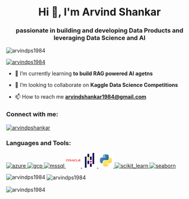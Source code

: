 <h1 align="center">Hi 👋, I'm Arvind Shankar</h1>
<h3 align="center">passionate in building and developing Data Products and leveraging Data Science and AI</h3>

<p align="left"> <img src="https://komarev.com/ghpvc/?username=arvindps1984&label=Profile%20views&color=0e75b6&style=flat" alt="arvindps1984" /> </p>

<p align="left"> <a href="https://github.com/ryo-ma/github-profile-trophy"><img src="https://github-profile-trophy.vercel.app/?username=arvindps1984" alt="arvindps1984" /></a> </p>

- 🌱 I’m currently learning **to build RAG powered AI agetns**

- 👯 I’m looking to collaborate on **Kaggle Data Science Competitions**

- 📫 How to reach me **arvindshankar1984@gmail.com**

<h3 align="left">Connect with me:</h3>
<p align="left">
<a href="https://linkedin.com/in/arvindpshankar" target="blank"><img align="center" src="https://raw.githubusercontent.com/rahuldkjain/github-profile-readme-generator/master/src/images/icons/Social/linked-in-alt.svg" alt="arvindpshankar" height="30" width="40" /></a>
</p>

<h3 align="left">Languages and Tools:</h3>
<p align="left"> <a href="https://azure.microsoft.com/en-in/" target="_blank" rel="noreferrer"> <img src="https://www.vectorlogo.zone/logos/microsoft_azure/microsoft_azure-icon.svg" alt="azure" width="40" height="40"/> </a> <a href="https://cloud.google.com" target="_blank" rel="noreferrer"> <img src="https://www.vectorlogo.zone/logos/google_cloud/google_cloud-icon.svg" alt="gcp" width="40" height="40"/> </a> <a href="https://www.microsoft.com/en-us/sql-server" target="_blank" rel="noreferrer"> <img src="https://www.svgrepo.com/show/303229/microsoft-sql-server-logo.svg" alt="mssql" width="40" height="40"/> </a> <a href="https://www.oracle.com/" target="_blank" rel="noreferrer"> <img src="https://raw.githubusercontent.com/devicons/devicon/master/icons/oracle/oracle-original.svg" alt="oracle" width="40" height="40"/> </a> <a href="https://pandas.pydata.org/" target="_blank" rel="noreferrer"> <img src="https://raw.githubusercontent.com/devicons/devicon/2ae2a900d2f041da66e950e4d48052658d850630/icons/pandas/pandas-original.svg" alt="pandas" width="40" height="40"/> </a> <a href="https://www.python.org" target="_blank" rel="noreferrer"> <img src="https://raw.githubusercontent.com/devicons/devicon/master/icons/python/python-original.svg" alt="python" width="40" height="40"/> </a> <a href="https://scikit-learn.org/" target="_blank" rel="noreferrer"> <img src="https://upload.wikimedia.org/wikipedia/commons/0/05/Scikit_learn_logo_small.svg" alt="scikit_learn" width="40" height="40"/> </a> <a href="https://seaborn.pydata.org/" target="_blank" rel="noreferrer"> <img src="https://seaborn.pydata.org/_images/logo-mark-lightbg.svg" alt="seaborn" width="40" height="40"/> </a> </p>

<p><img align="left" src="https://github-readme-stats.vercel.app/api/top-langs?username=arvindps1984&show_icons=true&locale=en&layout=compact" alt="arvindps1984" /></p>

<p>&nbsp;<img align="center" src="https://github-readme-stats.vercel.app/api?username=arvindps1984&show_icons=true&locale=en" alt="arvindps1984" /></p>

<p><img align="center" src="https://github-readme-streak-stats.herokuapp.com/?user=arvindps1984&" alt="arvindps1984" /></p>
